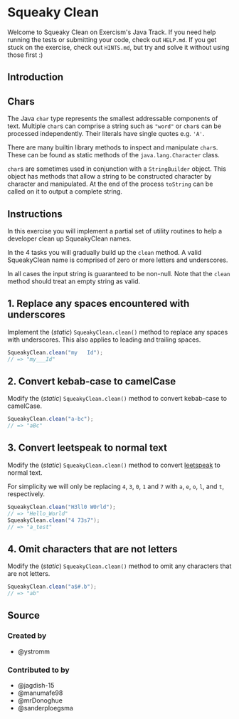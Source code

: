 # Squeaky Clean

Welcome to Squeaky Clean on Exercism's Java Track.
If you need help running the tests or submitting your code, check out `HELP.md`.
If you get stuck on the exercise, check out `HINTS.md`, but try and solve it without using those first :)

## Introduction

## Chars

The Java `char` type represents the smallest addressable components of text.
Multiple `char`s can comprise a string such as `"word"` or `char`s can be processed independently.
Their literals have single quotes e.g. `'A'`.

There are many builtin library methods to inspect and manipulate `char`s.
These can be found as static methods of the `java.lang.Character` class.

`char`s are sometimes used in conjunction with a `StringBuilder` object.
This object has methods that allow a string to be constructed character by character and manipulated.
At the end of the process `toString` can be called on it to output a complete string.

## Instructions

In this exercise you will implement a partial set of utility routines to help a developer
clean up SqueakyClean names.

In the 4 tasks you will gradually build up the `clean` method.
A valid SqueakyClean name is comprised of zero or more letters and underscores.

In all cases the input string is guaranteed to be non-null. Note that the `clean` method should treat an empty string as valid.

## 1. Replace any spaces encountered with underscores

Implement the (_static_) `SqueakyClean.clean()` method to replace any spaces with underscores. This also applies to leading and trailing spaces.

```java
SqueakyClean.clean("my   Id");
// => "my___Id"
```

## 2. Convert kebab-case to camelCase

Modify the (_static_) `SqueakyClean.clean()` method to convert kebab-case to camelCase.

```java
SqueakyClean.clean("a-bc");
// => "aBc"
```

## 3. Convert leetspeak to normal text

Modify the (_static_) `SqueakyClean.clean()` method to convert [leetspeak][leet-speak] to normal text.

For simplicity we will only be replacing `4`, `3`, `0`, `1` and `7` with `a`, `e`, `o`, `l`, and `t`, respectively.

```java
SqueakyClean.clean("H3ll0 W0rld");
// => "Hello_World"
SqueakyClean.clean("4 73s7");
// => "a_test"
```

## 4. Omit characters that are not letters

Modify the (_static_) `SqueakyClean.clean()` method to omit any characters that are not letters.

```java
SqueakyClean.clean("a$#.b");
// => "ab"
```

[leet-speak]: https://en.wikipedia.org/wiki/Leet

## Source

### Created by

- @ystromm

### Contributed to by

- @jagdish-15
- @manumafe98
- @mrDonoghue
- @sanderploegsma

